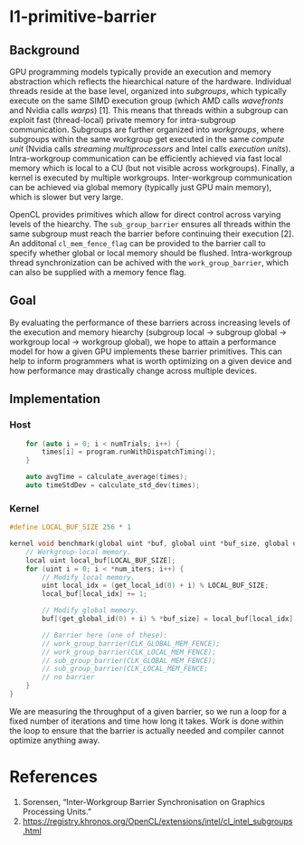 # l1-primitive-barrier


## Background 

GPU programming models typically provide an execution and memory abstraction which reflects the hiearchical nature of the hardware. 
Individual threads reside at the base level, organized into *subgroups*, which typically execute on the same SIMD execution group (which AMD calls *wavefronts* and Nvidia calls *warps*) [1].
This means that threads within a subgroup can exploit fast (thread-local) private memory for intra-subgroup communication.
Subgroups are further organized into *workgroups*, where subgroups within the same workgroup get executed in the same *compute unit* (Nvidia calls *streaming multiprocessors* and Intel calls *execution units*).
Intra-workgroup communication can be efficiently achieved via fast local memory which is local to a CU (but not visible across workgroups).
Finally, a kernel is executed by multiple workgroups. 
Inter-workgroup communication can be achieved via global memory (typically just GPU main memory), which is slower but very large.

OpenCL provides primitives which allow for direct control across varying levels of the hiearchy. 
The `sub_group_barrier` ensures all threads within the same subgroup must reach the barrier before continuing their execution [2]. 
An additonal `cl_mem_fence_flag` can be provided to the barrier call to specify whether global or local memory should be flushed.
Intra-workgroup thread synchronization can be achived with the `work_group_barrier`, which can also be supplied with a memory fence flag.

## Goal

By evaluating the performance of these barriers across increasing levels of the execution and memory hiearchy (subgroup local -> subgroup global -> workgroup local -> workgroup global), we hope to attain a performance model for how a given GPU implements these barrier primitives. 
This can help to inform programmers what is worth optimizing on a given device and how performance may drastically change across multiple devices.


## Implementation


### Host
```C++
    for (auto i = 0; i < numTrials; i++) {
        times[i] = program.runWithDispatchTiming();
    }

	auto avgTime = calculate_average(times);
	auto timeStdDev = calculate_std_dev(times);
```


### Kernel
```C
#define LOCAL_BUF_SIZE 256 * 1

kernel void benchmark(global uint *buf, global uint *buf_size, global uint *num_iters) {
    // Workgroup-local memory.
    local uint local_buf[LOCAL_BUF_SIZE]; 
    for (uint i = 0; i < *num_iters; i++) {
        // Modify local memory.
        uint local_idx = (get_local_id(0) + i) % LOCAL_BUF_SIZE;
        local_buf[local_idx] += 1;

        // Modify global memory.
        buf[(get_global_id(0) + i) % *buf_size] = local_buf[local_idx];

        // Barrier here (one of these): 
        // work_group_barrier(CLK_GLOBAL_MEM_FENCE);
        // work_group_barrier(CLK_LOCAL_MEM_FENCE);
        // sub_group_barrier(CLK_GLOBAL_MEM_FENCE);
        // sub_group_barrier(CLK_LOCAL_MEM_FENCE;
        // no barrier
    }
}
```

We are measuring the throughput of a given barrier, so we run a loop for a fixed number of iterations and time how long it takes. 
Work is done within the loop to ensure that the barrier is actually needed and compiler cannot optimize anything away.


# References
1. Sorensen, “Inter-Workgroup Barrier Synchronisation on Graphics Processing Units.”
2. https://registry.khronos.org/OpenCL/extensions/intel/cl_intel_subgroups.html